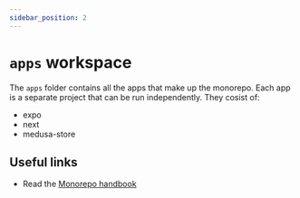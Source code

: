 ```yaml
---
sidebar_position: 2
---
```


# `apps` workspace

The `apps` folder contains all the apps that make up the monorepo. Each app is a separate project that can be run independently. They cosist of:

- expo
- next
- medusa-store

## Useful links

- Read the [Monorepo handbook](https://turbo.build/repo/docs/handbook)
